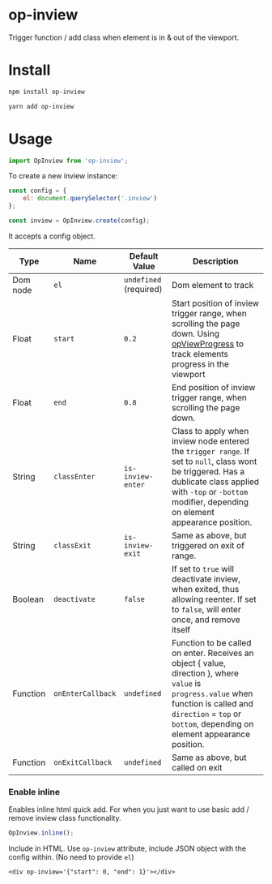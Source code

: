 # op-inview

Trigger function / add class when element is in & out of the viewport.

# Install

```sh
npm install op-inview
```

```sh
yarn add op-inview
```

# Usage

```js
import OpInview from 'op-inview';
```

To create a new inview instance:
```js
const config = {
    el: document.querySelector('.inview')
};

const inview = OpInview.create(config);
````

It accepts a config object. 

| Type    | Name            | Default Value   | Description                                                                                                                                                                         |
|-------- |---------------- |---------------- |----------------------------------------------------------------------------------------------------------- |
| Dom node  | `el` | `undefined` (required)             | Dom element to track |
| Float  | `start`     | `0.2`             | Start position of inview trigger range, when scrolling the page down. Using [opViewProgress](https://www.npmjs.com/package/op-view-progress) to track elements progress in the viewport |
| Float  | `end`        | `0.8`             | End position of inview trigger range, when scrolling the page down. |
| String  | `classEnter`    | `is-inview-enter`            | Class to apply when inview node entered the `trigger range`. If set to `null`, class wont be triggered. Has a dublicate class applied with `-top` or `-bottom` modifier, depending on element appearance position. |
| String | `classExit`    | `is-inview-exit`            | Same as above, but triggered on exit of range. |
| Boolean | `deactivate`    | `false`            | If set to `true` will deactivate inview, when exited, thus allowing reenter. If set to `false`, will enter once, and remove itself |
| Function | `onEnterCallback`    | `undefined`            | Function to be called on enter. Receives an object { value, direction }, where `value` is `progress.value` when function is called and `direction` = `top` or `bottom`, depending on element appearance position.  |
| Function | `onExitCallback`    | `undefined`            | Same as above, but called on exit |

### Enable inline
Enables inline html quick add. For when you just want to use basic add / remove inview class functionality.

```js
OpInview.inline();
```

Include in HTML. Use `op-inview` attribute, include JSON object with the config within. (No need to provide `el`)
```
<div op-inview='{"start": 0, "end": 1}'></div>
```


